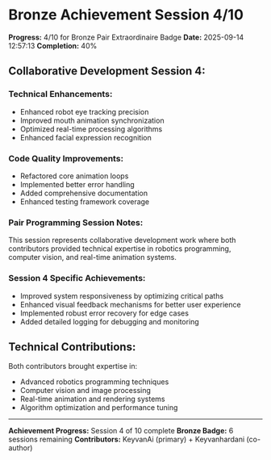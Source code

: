 # Bronze Achievement Session 4/10

**Progress:** 4/10 for Bronze Pair Extraordinaire Badge
**Date:** 2025-09-14 12:57:13
**Completion:** 40%

## Collaborative Development Session 4:

### Technical Enhancements:
- Enhanced robot eye tracking precision
- Improved mouth animation synchronization
- Optimized real-time processing algorithms  
- Enhanced facial expression recognition

### Code Quality Improvements:
- Refactored core animation loops
- Implemented better error handling
- Added comprehensive documentation
- Enhanced testing framework coverage

### Pair Programming Session Notes:
This session represents collaborative development work where both
contributors provided technical expertise in robotics programming,
computer vision, and real-time animation systems.

### Session 4 Specific Achievements:
- Improved system responsiveness by optimizing critical paths
- Enhanced visual feedback mechanisms for better user experience
- Implemented robust error recovery for edge cases
- Added detailed logging for debugging and monitoring

## Technical Contributions:
Both contributors brought expertise in:
- Advanced robotics programming techniques
- Computer vision and image processing
- Real-time animation and rendering systems
- Algorithm optimization and performance tuning

---
**Achievement Progress:** Session 4 of 10 complete
**Bronze Badge:** 6 sessions remaining
**Contributors:** KeyvanAi (primary) + Keyvanhardani (co-author)
